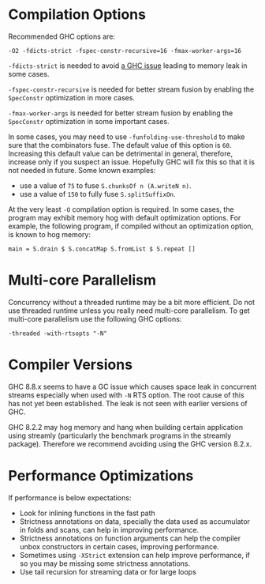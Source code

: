 # Compilation Options

Recommended GHC options are: 

  `-O2 -fdicts-strict -fspec-constr-recursive=16 -fmax-worker-args=16`

`-fdicts-strict` is needed to avoid [a GHC
issue](https://gitlab.haskell.org/ghc/ghc/issues/17745) leading to memory leak in some
cases.

`-fspec-constr-recursive` is needed for better stream fusion by enabling
the `SpecConstr` optimization in more cases.

`-fmax-worker-args` is needed for better stream fusion by enabling the
`SpecConstr` optimization in some important cases.

In some cases, you may need to use `-funfolding-use-threshold` to make sure
that the combinators fuse. The default value of this option is `60`. Increasing
this default value can be detrimental in general, therefore, increase only if
you suspect an issue.  Hopefully GHC will fix this so that it is not needed in
future.  Some known examples:

* use a value of `75` to fuse `S.chunksOf n (A.writeN n)`.
* use a value of `150` to fully fuse `S.splitSuffixOn`.

At the very least `-O` compilation option is required. In some cases, the
program may exhibit memory hog with default optimization options.  For example,
the following program, if compiled without an optimization option, is known to
hog memory:

```
main = S.drain $ S.concatMap S.fromList $ S.repeat []
```

# Multi-core Parallelism

Concurrency without a threaded runtime may be a bit more efficient. Do not use
threaded runtime unless you really need multi-core parallelism. To get
multi-core parallelism use the following GHC options:

  `-threaded -with-rtsopts "-N"`

# Compiler Versions

GHC 8.8.x seems to have a GC issue which causes space leak in concurrent
streams especially when used with `-N` RTS option. The root cause of
this has not yet been established. The leak is not seen with earlier
versions of GHC.

GHC 8.2.2 may hog memory and hang when building certain application using
streamly (particularly the benchmark programs in the streamly package).
Therefore we recommend avoiding using the GHC version 8.2.x.

# Performance Optimizations

If performance is below expectations:

* Look for inlining functions in the fast path
* Strictness annotations on data, specially the data used as accumulator in
  folds and scans, can help in improving performance.
* Strictness annotations on function arguments can help the compiler unbox
  constructors in certain cases, improving performance.
* Sometimes using `-XStrict` extension can help improve performance, if so you
  may be missing some strictness annotations.
* Use tail recursion for streaming data or for large loops
